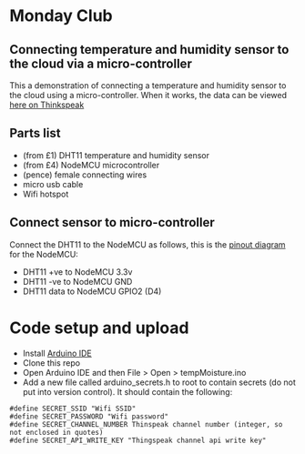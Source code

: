 # Monday Club
## Connecting temperature and humidity sensor to the cloud via a micro-controller
This a demonstration of connecting a temperature and humidity sensor to the cloud using a micro-controller.
When it works, the data can be viewed [here on Thinkspeak](https://thingspeak.mathworks.com/channels/1656908)

## Parts list
- (from £1) DHT11 temperature and humidity sensor
- (from £4) NodeMCU microcontroller
- (pence) female connecting wires
- micro usb cable
- Wifi hotspot

## Connect sensor to micro-controller
Connect the DHT11 to the NodeMCU as follows, this is the [pinout diagram](https://i0.wp.com/randomnerdtutorials.com/wp-content/uploads/2019/05/ESP8266-NodeMCU-kit-12-E-pinout-gpio-pin.png?quality=100&strip=all&ssl=1) for the NodeMCU:
- DHT11 +ve to NodeMCU 3.3v
- DHT11 -ve to NodeMCU GND
- DHT11 data to NodeMCU GPIO2 (D4)

# Code setup and upload
- Install [Arduino IDE](https://support.arduino.cc/hc/en-us/articles/360019833020-Download-and-install-Arduino-IDE)
- Clone this repo
- Open Arduino IDE and then File > Open > tempMoisture.ino
- Add a new file called arduino_secrets.h to root to contain secrets (do not put into version control).  It should contain the following:
```
#define SECRET_SSID "Wifi SSID"
#define SECRET_PASSWORD "Wifi password"
#define SECRET_CHANNEL_NUMBER Thinspeak channel number (integer, so not enclosed in quotes)
#define SECRET_API_WRITE_KEY "Thingspeak channel api write key"
```
